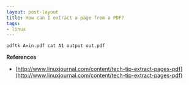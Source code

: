 ```yaml
---
layout: post-layout
title: How can I extract a page from a PDF?
tags:
- linux
---
```


    pdftk A=in.pdf cat A1 output out.pdf

**References**

- [http://www.linuxjournal.com/content/tech-tip-extract-pages-pdf](http://www.linuxjournal.com/content/tech-tip-extract-pages-pdf)

